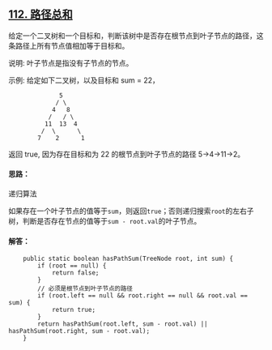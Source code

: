 ## [112. 路径总和](https://leetcode-cn.com/problems/path-sum/)
给定一个二叉树和一个目标和，判断该树中是否存在根节点到叶子节点的路径，这条路径上所有节点值相加等于目标和。

说明: 叶子节点是指没有子节点的节点。

示例: 
给定如下二叉树，以及目标和 sum = 22，
```
              5
             / \
            4   8
           /   / \
          11  13  4
         /  \      \
        7    2      1
```
返回 true, 因为存在目标和为 22 的根节点到叶子节点的路径 5->4->11->2。

#### 思路：
递归算法

如果存在一个叶子节点的值等于`sum`，则返回`true`；否则递归搜索`root`的左右子树，判断是否存在节点的值等于`sum - root.val`的叶子节点。

#### 解答：
```
    public static boolean hasPathSum(TreeNode root, int sum) {
        if (root == null) {
            return false;
        }
        // 必须是根节点到叶子节点的路径
        if (root.left == null && root.right == null && root.val == sum) {
            return true;
        }
        return hasPathSum(root.left, sum - root.val) || hasPathSum(root.right, sum - root.val);
    }
```